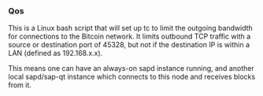 ### Qos ###

This is a Linux bash script that will set up tc to limit the outgoing bandwidth for connections to the Bitcoin network. It limits outbound TCP traffic with a source or destination port of 45328, but not if the destination IP is within a LAN (defined as 192.168.x.x).

This means one can have an always-on sapd instance running, and another local sapd/sap-qt instance which connects to this node and receives blocks from it.
